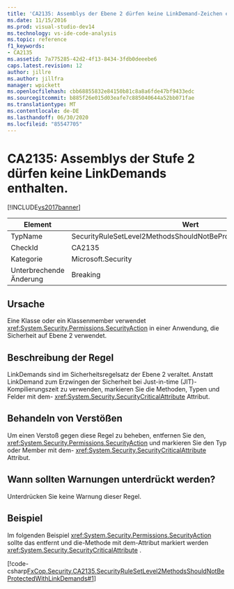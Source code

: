 ```yaml
---
title: 'CA2135: Assemblys der Ebene 2 dürfen keine LinkDemand-Zeichen enthalten | Microsoft-Dokumentation'
ms.date: 11/15/2016
ms.prod: visual-studio-dev14
ms.technology: vs-ide-code-analysis
ms.topic: reference
f1_keywords:
- CA2135
ms.assetid: 7a775285-42d2-4f13-8434-3fdb0deeebe6
caps.latest.revision: 12
author: jillre
ms.author: jillfra
manager: wpickett
ms.openlocfilehash: cbb68855832e84150b81c8a8a6fde47bf9433edc
ms.sourcegitcommit: b885f26e015d03eafe7c885040644a52bb071fae
ms.translationtype: MT
ms.contentlocale: de-DE
ms.lasthandoff: 06/30/2020
ms.locfileid: "85547705"
---
```

# <a name="ca2135-level-2-assemblies-should-not-contain-linkdemands"></a>CA2135: Assemblys der Stufe 2 dürfen keine LinkDemands enthalten.
[!INCLUDE[vs2017banner](../includes/vs2017banner.md)]

|Element|Wert|
|-|-|
|TypName|SecurityRuleSetLevel2MethodsShouldNotBeProtectedWithLinkDemands|
|CheckId|CA2135|
|Kategorie|Microsoft.Security|
|Unterbrechende Änderung|Breaking|

## <a name="cause"></a>Ursache
 Eine Klasse oder ein Klassenmember verwendet <xref:System.Security.Permissions.SecurityAction> in einer Anwendung, die Sicherheit auf Ebene 2 verwendet.

## <a name="rule-description"></a>Beschreibung der Regel
 LinkDemands sind im Sicherheitsregelsatz der Ebene 2 veraltet. Anstatt LinkDemand zum Erzwingen der Sicherheit bei Just-in-time (JIT)-Kompilierungszeit zu verwenden, markieren Sie die Methoden, Typen und Felder mit dem- <xref:System.Security.SecurityCriticalAttribute> Attribut.

## <a name="how-to-fix-violations"></a>Behandeln von Verstößen
 Um einen Verstoß gegen diese Regel zu beheben, entfernen Sie den, <xref:System.Security.Permissions.SecurityAction> und markieren Sie den Typ oder Member mit dem- <xref:System.Security.SecurityCriticalAttribute> Attribut.

## <a name="when-to-suppress-warnings"></a>Wann sollten Warnungen unterdrückt werden?
 Unterdrücken Sie keine Warnung dieser Regel.

## <a name="example"></a>Beispiel
 Im folgenden Beispiel <xref:System.Security.Permissions.SecurityAction> sollte das entfernt und die-Methode mit dem-Attribut markiert werden <xref:System.Security.SecurityCriticalAttribute> .

 [!code-csharp[FxCop.Security.CA2135.SecurityRuleSetLevel2MethodsShouldNotBeProtectedWithLinkDemands#1](../snippets/csharp/VS_Snippets_CodeAnalysis/fxcop.security.ca2135.securityrulesetlevel2methodsshouldnotbeprotectedwithlinkdemands/cs/ca2135.cs#1)]
